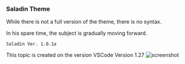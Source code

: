 ### Saladin Theme
While there is not a full version of the theme, there is no syntax. 

In his spare time, the subject is gradually moving forward.

`Saladin Ver. 1.0.1a`

This topic is created on the version VSCode Version 1.27
![screenshot](./screenshot.png)
